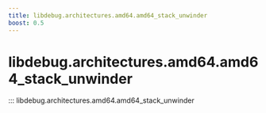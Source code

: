 ```yaml
---
title: libdebug.architectures.amd64.amd64_stack_unwinder
boost: 0.5
---
```

# libdebug.architectures.amd64.amd64_stack_unwinder
::: libdebug.architectures.amd64.amd64_stack_unwinder
